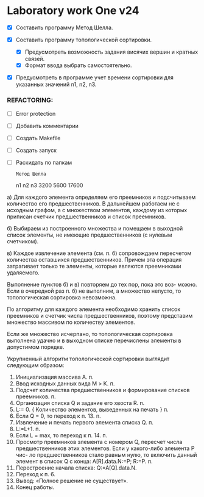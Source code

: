 # Laboratory work One v24


- [x] Составить программу Метод Шелла.
- [x] Составить программу топологической сортировки.
    - [x] Предусмотреть возможность задания висячих вершин и кратных связей.
    - [x] Формат ввода выбрать самостоятельно.
- [x] Предусмотреть в программе учет времени сортировки для указанных значений n1, n2, n3.


### REFACTORING:

- [ ] Error protection
- [ ] Добавить комментарии
- [ ] Создать Makefile
- [ ] Создать запуск
- [ ] Раскидать по папкам

      Метод Шелла
   n1     n2     n3
   3200 5600 17600



а) Для каждого элемента определяем его преемников и подсчитываем количество его предшественников. В дальнейшем работаем не с исходным графом, а с множеством элементов, каждому из которых приписан счетчик предшественников и список преемников.

б) Выбираем из построенного множества и помещаем в выходной список элементы, не имеющие предшественников (с нулевым счетчиком).

в) Каждое извлечение элемента (см. п. б) сопровождаем пересчетом количества оставшихся предшественников. Причем эта операция затрагивает только те элементы, которые являются преемниками удаляемого.

Выполнение пунктов б) и в) повторяем до тех пор, пока это воз- можно. Если в очередной раз п. б) не выполним, а множество непусто, то топологическая сортировка невозможна.

По алгоритму для каждого элемента необходимо хранить список преемников и счетчик числа предшественников, поэтому представим множество массивом по количеству элементов.

Если же множество исчерпано, то топологическая сортировка выполнена удачно и в выходном списке перечислены элементы в допустимом порядке.


Укрупненный алгоритм топологической сортировки выглядит следующим образом:
1. Инициализация массива A. п.
2. Ввод исходных данных вида М > K. п.
3. Подсчет количества предшественников и формирование списков преемников. п.
4. Организация списка Q и задание его хвоста R. п.
5. L:= 0. { Количество элементов, выведенных на печать } п.
6. Если Q = 0, то переход к п. 13. п.
7. Извлечение и печать первого элемента списка Q. п.
8. L:=L+1. п.
9. Если L = max, то переход к п. 14. п.
10. Просмотр преемников элемента с номером Q, пересчет числа предшественников этих элементов. Если у какого-либо элемента P чис- ло предшественников стало равным нулю, то включить данный элемент в список Q с конца: A[R].data.N:=P; R:=P.
п.
11. Перестроение начала списка: Q:=A[Q].data.N.
12. Переход к п. 6.
13. Вывод: «Полное решение не существует».
14. Конец работы.
